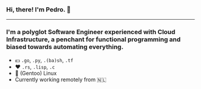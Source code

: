 ### Hi, there! I'm Pedro. 👋
---
### I'm a polyglot Software Engineer experienced with Cloud Infrastructure, a penchant for functional programming and biased towards automating everything.

- 💵 `.go`, `.py`, `.(ba)sh`, `.tf`
- ❤️ `.rs`, `.lisp`, `.c`
- 🐧 (Gentoo) Linux
- Currently working remotely from 🇳🇱
